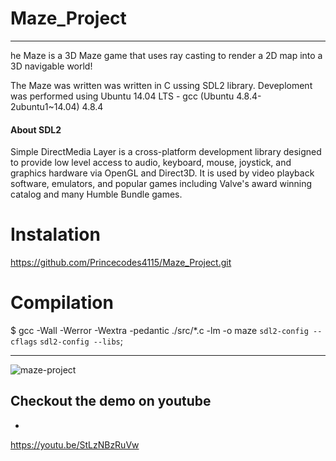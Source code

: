 # Maze_Project
***
he Maze is a 3D Maze game that uses ray casting to render a 2D map into a 3D navigable world!

The Maze was written was written in C ussing SDL2 library. Deveploment was performed using Ubuntu 14.04 LTS - gcc (Ubuntu 4.8.4-2ubuntu1~14.04) 4.8.4

#### About SDL2
Simple DirectMedia Layer is a cross-platform development library designed to provide low level access to audio, keyboard, mouse, joystick, and graphics hardware via OpenGL and Direct3D. It is used by video playback software, emulators, and popular games including Valve's award winning catalog and many Humble Bundle games.

# Instalation
https://github.com/Princecodes4115/Maze_Project.git

# Compilation
$ gcc -Wall -Werror -Wextra -pedantic ./src/*.c -lm -o maze `sdl2-config --cflags` `sdl2-config --libs`;

***
![maze-project](https://github.com/Princecodes4115/Maze_Project/assets/101392395/78b99351-e499-44c2-a42c-7e795e2ed82d)



## Checkout the demo on youtube 
*
https://youtu.be/StLzNBzRuVw